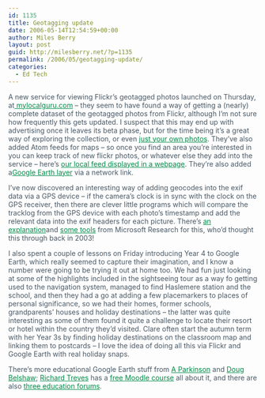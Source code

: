 ```yaml
---
id: 1135
title: Geotagging update
date: 2006-05-14T12:54:59+00:00
author: Miles Berry
layout: post
guid: http://milesberry.net/?p=1135
permalink: /2006/05/geotagging-update/
categories:
  - Ed Tech
---
```

<p style="color: #495865;">
  A new service for viewing Flickr&#8217;s geotagged photos launched on Thursday, at<a style="color: #008947;" href="http://web.archive.org/web/20060612213500/http://www.mylocalguru.com/map?provider=google&z=16&t=satellite&ll=43.771388,11.255515"> mylocalguru.com</a> &#8211; they seem to have found a way of getting a (nearly) complete dataset of the geotagged photos from Flickr, although I&#8217;m not sure how frequently this gets updated. I suspect that this may end up with advertising once it leaves its beta phase, but for the time being it&#8217;s a great way of exploring the collection, or even <a style="color: #008947;" href="http://web.archive.org/web/20060612213500/http://www.mylocalguru.com/map?provider=google&ll=50,5&z=4&author=mberry">just your own photos</a>. They&#8217;ve also added Atom feeds for maps &#8211; so once you find an area you&#8217;re interested in you can keep track of new flickr photos, or whatever else they add into the service &#8211; here&#8217;s <a style="color: #008947;" href="http://web.archive.org/web/20060612213500/http://www.mylocalguru.com/query?format=atom_10&ne=51.244725,-0.381775&sw=51.007706,-0.97229&is_xml=1">our local feed displayed in a webpage</a>. They&#8217;re also added a<a style="color: #008947;" href="http://web.archive.org/web/20060612213500/http://www.mylocalguru.com/developer_ge_api.jsp">Google Earth layer</a> via a network link.
</p>

<p style="color: #495865;">
  I&#8217;ve now discovered an interesting way of adding geocodes into the exif data via a GPS device &#8211; if the camera&#8217;s clock is in sync with the clock on the GPS receiver, then there are clever little programs which will compare the tracklog from the GPS device with each photo&#8217;s timestamp and add the relevant data into the exif headers for each picture. There&#8217;s <a style="color: #008947;" href="http://web.archive.org/web/20060612213500/http://wwmx.org/Help.aspx">an explanation</a>and <a style="color: #008947;" href="http://web.archive.org/web/20060612213500/http://wwmx.org/Download.aspx">some tools</a> from Microsoft Research for this, who&#8217;d thought this through back in 2003!
</p>

<p style="color: #495865;">
  I also spent a couple of lessons on Friday introducing Year 4 to Google Earth, which really seemed to capture their imagination, and I know a number were going to be trying it out at home too. We had fun just looking at some of the highlights included in the sightseeing tour as a way fo getting used to the navigation system, managed to find Haslemere station and the school, and then they had a go at adding a few placemarkers to places of personal significance, so we had their homes, former schools, grandparents&#8217; houses and holiday destinations &#8211; the latter was quite interesting as some of them found it quite a challenge to locate their resort or hotel within the country they&#8217;d visited. Clare often start the autumn term with her Year 3s by finding holiday destinations on the classroom map and linking them to postcards &#8211; I love the idea of doing all this via Flickr and Google Earth with real holiday snaps.
</p>

<p style="color: #495865;">
  There&#8217;s more educational Google Earth stuff from <a style="color: #008947;" href="http://web.archive.org/web/20060612213500/http://www.geographypages.co.uk/googleearth.htm">A Parkinson</a> and <a style="color: #008947;" href="http://web.archive.org/web/20060612213500/http://teaching.mrbelshaw.co.uk/index.php/2006/01/13/using-google-earth-in-the-classroom/">Doug Belshaw</a>; <a style="color: #008947;" href="http://web.archive.org/web/20060612213500/http://www.dijeridoo.co.uk/wordpress/">Richard Treves</a> has a <a style="color: #008947;" href="http://web.archive.org/web/20060612213500/http://e-learning.geodata.soton.ac.uk/moodle/course/view.php?id=15&username=guest">free Moodle course</a> all about it, and there are also <a style="color: #008947;" href="http://web.archive.org/web/20060612213500/http://bbs.keyhole.com/ubb/ubbthreads.php/Cat/0/C/45">three education forums</a>.
</p>